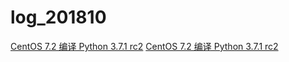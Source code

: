 # log_201810
[CentOS 7.2 编译 Python 3.7.1 rc2](https://github.com/flyingercn/log_201810/blob/master/20181018NO01.md)
[CentOS 7.2 编译 Python 3.7.1 rc2](20181018NO01.md)